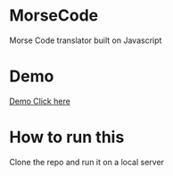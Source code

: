 # MorseCode
Morse Code translator built on Javascript

# Demo
[Demo Click here](https://harshattray.github.io/MorseCode/)

# How to run this

Clone the repo and run it on a local server 

